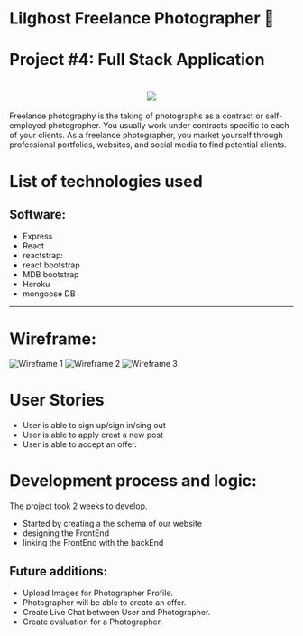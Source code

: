 # Lilghost Freelance Photographer 👻
# Project #4: Full Stack Application
<h1 align = center>
<img src= https://github.com/LeenaYaseen/connect4/blob/master/pic/logo-aa.png>
</h1>
Freelance photography is the taking of photographs as a contract or self-employed photographer. You usually work under contracts specific to each of your clients. As a freelance photographer, you market yourself through professional portfolios, websites, and social media to find potential clients.

# List of technologies used
## Software:
-	Express
-	React
-	reactstrap:
-	react bootstrap
-   MDB bootstrap
-   Heroku
-   mongoose DB
---
# Wireframe:
![Wireframe 1](https://i.ibb.co/Km9LCGW/img11.png) 
![Wireframe 2](https://i.ibb.co/7jLdbmB/img1.png) 
![Wireframe 3](https://i.ibb.co/41p9j68/img3.png) 

# User Stories
-	User is able to sign up/sign in/sing out
-	User is able to apply creat a new post 
- User is able to accept an offer.

# Development process and logic:

The project took 2 weeks to develop. 
-	Started by creating a the schema of our website
- designing the FrontEnd
- linking the FrontEnd with the backEnd


## Future additions:
- Upload Images for Photographer Profile.
- Photographer will be able to create an offer.
- Create Live Chat between User and Photographer.
- Create evaluation for a Photographer.

